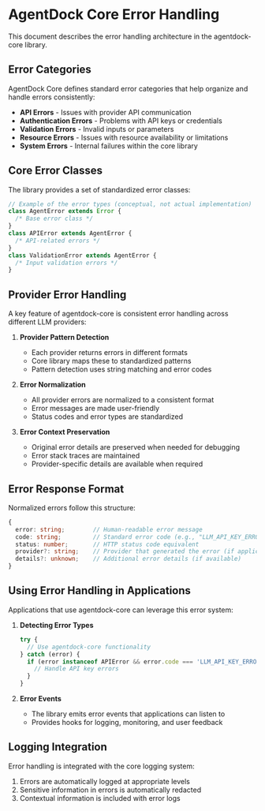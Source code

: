 # AgentDock Core Error Handling

This document describes the error handling architecture in the agentdock-core library.

## Error Categories

AgentDock Core defines standard error categories that help organize and handle errors consistently:

- **API Errors** - Issues with provider API communication
- **Authentication Errors** - Problems with API keys or credentials
- **Validation Errors** - Invalid inputs or parameters
- **Resource Errors** - Issues with resource availability or limitations
- **System Errors** - Internal failures within the core library

## Core Error Classes

The library provides a set of standardized error classes:

```typescript
// Example of the error types (conceptual, not actual implementation)
class AgentError extends Error {
  /* Base error class */
}
class APIError extends AgentError {
  /* API-related errors */
}
class ValidationError extends AgentError {
  /* Input validation errors */
}
```

## Provider Error Handling

A key feature of agentdock-core is consistent error handling across different LLM providers:

1. **Provider Pattern Detection**

   - Each provider returns errors in different formats
   - Core library maps these to standardized patterns
   - Pattern detection uses string matching and error codes

2. **Error Normalization**

   - All provider errors are normalized to a consistent format
   - Error messages are made user-friendly
   - Status codes and error types are standardized

3. **Error Context Preservation**
   - Original error details are preserved when needed for debugging
   - Error stack traces are maintained
   - Provider-specific details are available when required

## Error Response Format

Normalized errors follow this structure:

```typescript
{
  error: string;        // Human-readable error message
  code: string;         // Standard error code (e.g., "LLM_API_KEY_ERROR")
  status: number;       // HTTP status code equivalent
  provider?: string;    // Provider that generated the error (if applicable)
  details?: unknown;    // Additional error details (if available)
}
```

## Using Error Handling in Applications

Applications that use agentdock-core can leverage this error system:

1. **Detecting Error Types**

   ```typescript
   try {
     // Use agentdock-core functionality
   } catch (error) {
     if (error instanceof APIError && error.code === 'LLM_API_KEY_ERROR') {
       // Handle API key errors
     }
   }
   ```

2. **Error Events**
   - The library emits error events that applications can listen to
   - Provides hooks for logging, monitoring, and user feedback

## Logging Integration

Error handling is integrated with the core logging system:

1. Errors are automatically logged at appropriate levels
2. Sensitive information in errors is automatically redacted
3. Contextual information is included with error logs
